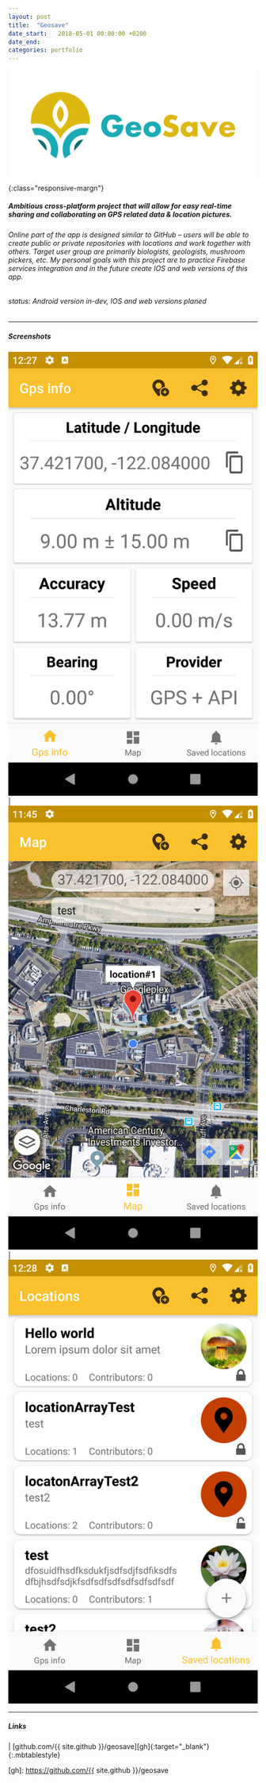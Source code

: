 ```yaml
---
layout: post
title:  "Geosave"
date_start:   2018-05-01 00:00:00 +0200
date_end:   
categories: portfolio
---
```

![geosave-logo](/assets/portfolio/geosave1.png){:class="responsive-margn"}

##### Ambitious cross-platform project that will allow for easy real-time sharing and collaborating on GPS related data & location pictures. 

###### Online part of the app is designed similar to GitHub – users will be able to create public or private repositories with locations and work together with others. Target user group are primarily biologists, geologists, mushroom pickers, etc. My personal goals with this project are to practice Firebase services integration and in the future create IOS and web versions of this app.

###### status: Android version in-dev, IOS and web versions planed

---
##### Screenshots

![](/assets/portfolio/geosave2.png)  |  ![](/assets/portfolio/geosave3.png) | ![](/assets/portfolio/geosave4.png)

---
##### Links

<a href="https://github.com/{{ site.github }}/geosave" target="_blank"><i class="fa fa-github fa-5x" style="color: black"></i></a> | [github.com/{{ site.github }}/geosave][gh]{:target="_blank"}
{:.mbtablestyle}

[//]: links:
[gh]: https://github.com/{{ site.github }}/geosave
